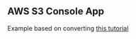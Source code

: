 ## AWS S3 Console App

Example based on converting [this tutorial](https://docs.aws.amazon.com/sdk-for-net/v3/developer-guide/quick-start-s3-1-winvs.html)

